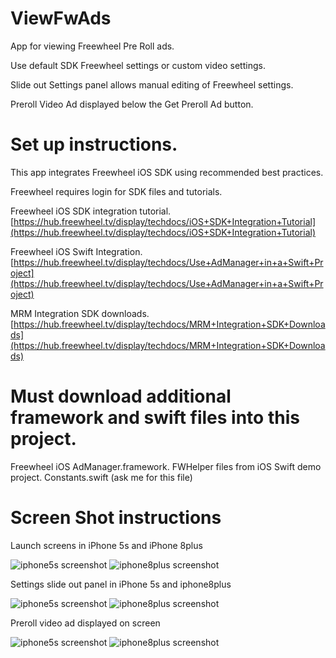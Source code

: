 # ViewFwAds
App for viewing Freewheel Pre Roll ads.

Use default SDK Freewheel settings or custom video settings.

Slide out Settings panel allows manual editing of Freewheel settings.

Preroll Video Ad displayed below the Get Preroll Ad button.

# Set up instructions.
This app integrates Freewheel iOS SDK using recommended best practices.

Freewheel requires login for SDK files and tutorials.

Freewheel iOS SDK integration tutorial. [https://hub.freewheel.tv/display/techdocs/iOS+SDK+Integration+Tutorial](https://hub.freewheel.tv/display/techdocs/iOS+SDK+Integration+Tutorial)

Freewheel iOS Swift Integration.
[https://hub.freewheel.tv/display/techdocs/Use+AdManager+in+a+Swift+Project](https://hub.freewheel.tv/display/techdocs/Use+AdManager+in+a+Swift+Project)

MRM Integration SDK downloads. [https://hub.freewheel.tv/display/techdocs/MRM+Integration+SDK+Downloads](https://hub.freewheel.tv/display/techdocs/MRM+Integration+SDK+Downloads)

# Must download additional framework and swift files into this project.
Freewheel iOS AdManager.framework.
FWHelper files from iOS Swift demo project.
Constants.swift (ask me for this file)

# Screen Shot instructions
Launch screens in iPhone 5s and iPhone 8plus

![iphone5s screenshot](/images/iphone5s.png)
![iphone8plus screenshot](/images/iphone8plus.png)

Settings slide out panel in iPhone 5s and iphone8plus

![iphone5s screenshot](/images/iphone5sSettings.png)
![iphone8plus screenshot](/images/iphone8plusSettings.png)

Preroll video ad displayed on screen

![iphone5s screenshot](/images/iphone5sVideoAd.png)
![iphone8plus screenshot](/images/iphone8plusVideoAd.png)

